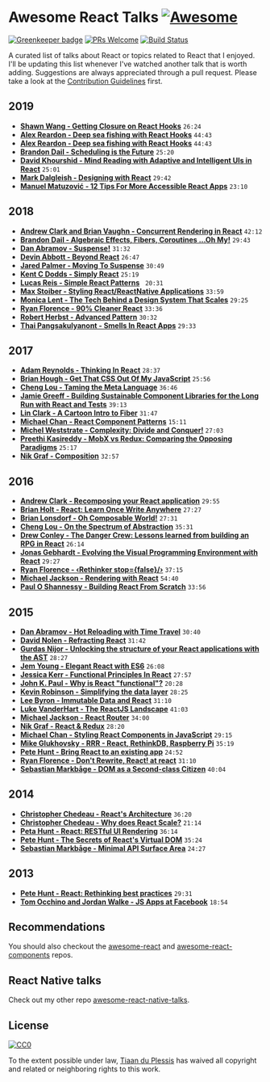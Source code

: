# Awesome React Talks [![Awesome](https://awesome.re/badge.svg)](https://awesome.re)
[![Greenkeeper badge](https://badges.greenkeeper.io/tiaanduplessis/awesome-react-talks.svg)](https://greenkeeper.io)
[![PRs Welcome](https://img.shields.io/badge/PRs-welcome-brightgreen.svg)](http://makeapullrequest.com) [![Build Status](https://travis-ci.org/tiaanduplessis/awesome-react-talks.svg?branch=master)](https://travis-ci.org/tiaanduplessis/awesome-react-talks)

A curated list of talks about React or topics related to React that I enjoyed. I'll be updating this list whenever I've watched another talk that is worth adding. Suggestions are always appreciated through a pull request. Please take a look at the [Contribution Guidelines](CONTRIBUTING.md) first.

## 2019

- [**Shawn Wang - Getting Closure on React Hooks**](https://www.youtube.com/watch?v=KJP1E-Y-xyo) `26:24`
- [**Alex Reardon - Deep sea fishing with React Hooks**](https://youtu.be/MVi17tk3VsI) `44:43`
- [**Alex Reardon - Deep sea fishing with React Hooks**](https://youtu.be/MVi17tk3VsI) `44:43`
- [**Brandon Dail - Scheduling is the Future**](https://youtu.be/Iyrf52cwxQI) `25:20`
- [**David Khourshid - Mind Reading with Adaptive and Intelligent UIs in React**](https://youtu.be/ppvi09LIUnU) `25:01`
- [**Mark Dalgleish - Designing with React**](https://youtu.be/W81dlS5G8Gs) `29:42`
- [**Manuel Matuzović - 12 Tips For More Accessible React Apps**](https://youtu.be/NL6XKcX4sxc) `23:10`


## 2018

- [**Andrew Clark and Brian Vaughn - Concurrent Rendering in React**](https://youtu.be/ByBPyMBTzM0) `42:12`
- [**Brandon Dail - Algebraic Effects, Fibers, Coroutines ...Oh My!**](https://www.youtube.com/watch?v=cWY1QzyFhfk) `29:43`
- [**Dan Abramov - Suspense!**](https://youtu.be/6g3g0Q_XVb4) `31:32`
- [**Devin Abbott - Beyond React**](https://youtu.be/HVwLOcllTfI) `26:47`
- [**Jared Palmer - Moving To Suspense**](https://youtu.be/SCQgE4mTnjU) `30:49`
- [**Kent C Dodds - Simply React**](https://www.youtube.com/watch?v=AiJ8tRRH0f8) `25:19`
- [**Lucas Reis - Simple React Patterns**](https://youtu.be/N1yqq9Az_XY) ` 20:31`
- [**Max Stoiber - Styling React/ReactNative Applications**](https://youtu.be/bIK2NwoK9xk) `33:59`
- [**Monica Lent - The Tech Behind a Design System That Scales**](https://youtu.be/nVcjaiTRgSY) `29:25`
- [**Ryan Florence - 90% Cleaner React**](https://www.youtube.com/watch?v=wXLf18DsV-I) `33:36`
- [**Robert Herbst - Advanced Pattern**](https://youtu.be/GjkIxno8bik) `30:32`
- [**Thai Pangsakulyanont - Smells In React Apps**](https://youtu.be/xBa0_b-5XDw) `29:33`

## 2017

- [**Adam Reynolds - Thinking In React**](https://pusher.com/sessions/meetup/bristol-js/thinking-in-react) `28:37`
- [**Brian Hough - Get That CSS Out Of My JavaScript**](https://www.youtube.com/watch?v=fuEq8HEf3A0) `25:56`
- [**Cheng Lou - Taming the Meta Language**](https://www.youtube.com/watch?v=_0T5OSSzxms) `36:46`
- [**Jamie Greeff - Building Sustainable Component Libraries for the Long Run with React and Tests**](https://pusher.com/sessions/meetup/bristol-js/building-sustainable-component-libraries-for-the-long-run-with-react-and-tests) `39:13`
- [**Lin Clark - A Cartoon Intro to Fiber**](https://www.youtube.com/watch?v=ZCuYPiUIONs) `31:47`
- [**Michael Chan - React Component Patterns**](https://www.youtube.com/watch?v=YaZg8wg39QQ) `15:11`
- [**Michel Weststrate - Complexity: Divide and Conquer!**](https://youtu.be/3J9EJrvqOiM) `27:03`
- [**Preethi Kasireddy - MobX vs Redux: Comparing the Opposing Paradigms**](https://www.youtube.com/watch?v=76FRrbY18Bs) `25:17`
- [**Nik Graf - Composition**](https://www.youtube.com/watch?v=qJgff2spvzM) `32:57`

## 2016

- [**Andrew Clark - Recomposing your React application**](https://www.youtube.com/watch?v=zD_judE-bXk) `29:55`
- [**Brian Holt - React: Learn Once Write Anywhere**](https://www.youtube.com/watch?v=G_nh6JnE2_4) `27:27`
- [**Brian Lonsdorf - Oh Composable World!**](https://www.youtube.com/watch?v=SfWR3dKnFIo) `27:31`
- [**Cheng Lou - On the Spectrum of Abstraction**](https://www.youtube.com/watch?v=mVVNJKv9esE) `35:31`
- [**Drew Conley - The Danger Crew: Lessons learned from building an RPG in React**](https://www.youtube.com/watch?v=0pfLapmfxdY) `26:14`
- [**Jonas Gebhardt - Evolving the Visual Programming Environment with React**](https://www.youtube.com/watch?v=WjJdaDXN5Vs) `29:27`
- [**Ryan Florence - ‹Rethinker stop={false}/›**](https://youtu.be/kp-NOggyz54) `37:15`
- [**Michael Jackson - Rendering with React**](https://www.youtube.com/watch?v=7S8v8jfLb1Q) `54:40`
- [**Paul O Shannessy - Building React From Scratch**](https://youtu.be/_MAD4Oly9yg) `33:56`

## 2015

- [**Dan Abramov - Hot Reloading with Time Travel**](https://www.youtube.com/watch?v=xsSnOQynTHs) `30:40`
- [**David Nolen - Refracting React**](https://www.youtube.com/watch?v=5hGHdETNteE) `31:42`
- [**Gurdas Nijor - Unlocking the structure of your React applications with the AST**](https://www.youtube.com/watch?v=OZGgVxFxSIs) `28:27`
- [**Jem Young - Elegant React with ES6**](https://www.youtube.com/watch?v=GzChMXy-Es0) `26:08`
- [**Jessica Kerr - Functional Principles In React**](https://www.youtube.com/watch?v=1uRC3hmKQnM) `27:57`
- [**John K. Paul - Why is React "functional"?**](https://www.youtube.com/watch?v=1-Btq9U2T24) `20:28`
- [**Kevin Robinson - Simplifying the data layer**](https://www.youtube.com/watch?v=EOz4D_714R8) `28:25`
- [**Lee Byron - Immutable Data and React**](https://www.youtube.com/watch?v=I7IdS-PbEgI) `31:10`
- [**Luke VanderHart - The ReactJS Landscape**](https://www.youtube.com/watch?v=oRmj3IUkRVk) `41:03`
- [**Michael Jackson - React Router**](https://www.youtube.com/watch?v=Q6Kczrgw6ic) `34:00`
- [**Nik Graf - React & Redux**](https://www.youtube.com/watch?v=gcnJcQ1vg_U) `28:20`
- [**Michael Chan - Styling React Components in JavaScript**](https://www.youtube.com/watch?v=0aBv8dsZs84) `29:15`
- [**Mike Glukhovsky - RRR - React, RethinkDB, Raspberry Pi**](https://www.youtube.com/watch?v=fPRLAmwmPyY) `35:19`
- [**Pete Hunt - Bring React to an existing app**](https://www.youtube.com/watch?v=B8XSi5DLGpY) `24:52`
- [**Ryan Florence - Don't Rewrite, React! at react**](https://www.youtube.com/watch?v=BF58ZJ1ZQxY) `31:10`
- [**Sebastian Markbåge - DOM as a Second-class Citizen**](https://www.youtube.com/watch?v=Zemce4Y1Y-A) `40:04`

## 2014

- [**Christopher Chedeau - React's Architecture**](https://www.youtube.com/watch?v=eCf5CquV_Bw) `36:20`
- [**Christopher Chedeau - Why does React Scale?**](https://www.youtube.com/watch?v=D-ioDiacTm8) `21:14`
- [**Peta Hunt - React: RESTful UI Rendering**](https://www.youtube.com/watch?v=IVvHPPcl2TM) `36:14`
- [**Pete Hunt - The Secrets of React's Virtual DOM**](https://www.youtube.com/watch?v=-DX3vJiqxm4) `35:24`
- [**Sebastian Markbåge - Minimal API Surface Area**](https://www.youtube.com/watch?v=4anAwXYqLG8) `24:27`

## 2013

- [**Pete Hunt - React: Rethinking best practices**](https://www.youtube.com/watch?v=x7cQ3mrcKaY) `29:31`
- [**Tom Occhino and Jordan Walke - JS Apps at Facebook**](https://www.youtube.com/watch?v=GW0rj4sNH2w) `18:54`

## Recommendations

You should also checkout the [awesome-react](https://github.com/enaqx/awesome-react) and [awesome-react-components](https://github.com/brillout/awesome-react-components) repos.

## React Native talks

Check out my other repo [awesome-react-native-talks](https://github.com/tiaanduplessis/awesome-react-native-talks).

## License
[![CC0](http://mirrors.creativecommons.org/presskit/buttons/88x31/svg/cc-zero.svg)](https://creativecommons.org/publicdomain/zero/1.0/)

To the extent possible under law, [Tiaan du Plessis](https://github.com/tiaanduplessis) has waived all copyright and related or neighboring rights to this work.
